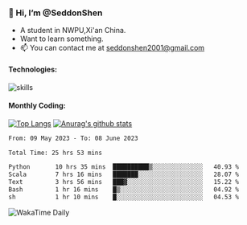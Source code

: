 ### 👋 Hi, I’m @SeddonShen
- A student in NWPU,Xi'an China.
- Want to learn something.
- 📫 You can contact me at seddonshen2001@gmail.com

#### Technologies:

![skills](https://skillicons.dev/icons?i=scala,js,html,css,bootstrap,jquery,c,cpp,cloudflare,django,docker,flask,git,github,githubactions,linux,latex,mysql,nodejs,ps,php,pr,py,raspberrypi,redis,unreal,v,vscode,vue,bash)

#### Monthly Coding:
[![Top Langs](https://github-readme-stats.vercel.app/api/top-langs?username=seddonshen&show_icons=true&locale=en&layout=compact&hide=html&langs_count=8)](https://github.com/SeddonShen/)
[![Anurag's github stats](https://github-readme-stats.vercel.app/api?username=SeddonShen&count_private=true&show_icons=true)](https://github.com/anuraghazra/github-readme-stats)
<!--START_SECTION:waka-->

```txt
From: 09 May 2023 - To: 08 June 2023

Total Time: 25 hrs 53 mins

Python       10 hrs 35 mins  ██████████▒░░░░░░░░░░░░░░   40.93 %
Scala        7 hrs 16 mins   ███████░░░░░░░░░░░░░░░░░░   28.07 %
Text         3 hrs 56 mins   ███▓░░░░░░░░░░░░░░░░░░░░░   15.22 %
Bash         1 hr 16 mins    █▒░░░░░░░░░░░░░░░░░░░░░░░   04.92 %
sh           1 hr 10 mins    █░░░░░░░░░░░░░░░░░░░░░░░░   04.53 %
```

<!--END_SECTION:waka-->

![WakaTime Daily](https://wakatime.com/share/@seddon2001/61a7e342-5f12-4fea-bf92-1fac161e97d6.svg)
<!---
SeddonShen/SeddonShen is a ✨ special ✨ repository because its `README.md` (this file) appears on your GitHub profile.
You can click the Preview link to take a look at your changes.
--->
